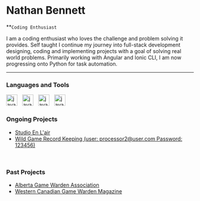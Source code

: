 # Nathan Bennett

**`Coding Enthusiast`

I am a coding enthusiast who loves the challenge and problem solving it provides. Self taught I continue my journey into full-stack development designing, coding and implementing projects with a goal of solving real world problems. Primarily working with Angular and Ionic CLI, I am now progressing onto Python for task automation.   


- - -

### Languages and Tools

<img align="left" alt="java" width="30px" style="padding-right:10px;" src="https://cdn.jsdelivr.net/gh/devicons/devicon/icons/typescript/typescript-original.svg" />
<img align="left" alt="java" width="30px" style="padding-right:10px;" src="https://cdn.jsdelivr.net/gh/devicons/devicon/icons/python/python-original.svg" />
<img align="left" alt="java" width="30px" style="padding-right:10px;" src="https://cdn.jsdelivr.net/gh/devicons/devicon/icons/angularjs/angularjs-original.svg" />
<img align="left" alt="java" width="30px" style="padding-right:10px;" src="https://cdn.jsdelivr.net/gh/devicons/devicon/icons/ionic/ionic-original.svg" />
<br/>
          
#

### Ongoing Projects

<ul>
    <li><a href="https://studioenlair.com/home/tabs/about">Studio En L'air</a></li>
    <li><a href="https://processor-app.firebaseapp.com/tabs/tab1">Wild Game Record Keeping (user: processor2@user.com Password: 123456)</a></li>
</ul>
<br/>

### Past Projects

<ul>
    <li><a href="https://www.gamewarden.ab.ca/">Alberta Game Warden Association</a></li>
    <li><a href="https://www.westerncanadiangamewarden.com/">Western Canadian Game Warden Magazine</a></li>
</ul>
